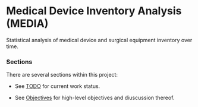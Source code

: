 # Medical Device Inventory Analysis (MEDIA)

Statistical analysis of medical device and surgical equipment inventory over time.



### Sections

There are several sections within this project:

* See [TODO](TODO.md) for current work status.

* See [Objectives](OBJECTIVES.md) for high-level objectives and diuscussion thereof.


